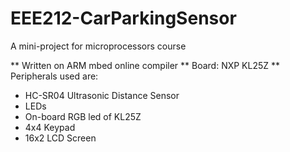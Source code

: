 # EEE212-CarParkingSensor
A mini-project for microprocessors course

  
** Written on ARM mbed online compiler
** Board: NXP KL25Z 
** Peripherals used are:
  * HC-SR04 Ultrasonic Distance Sensor
  * LEDs
  * On-board RGB led of KL25Z
  * 4x4 Keypad
  * 16x2 LCD Screen
